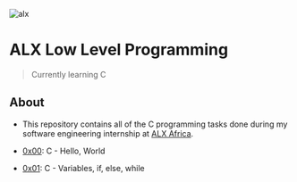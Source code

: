 ![alx](https://user-images.githubusercontent.com/70760998/196005847-2243043d-5b47-4680-9cb0-c6e0cdf47ea6.png)
# ALX Low Level Programming
> Currently learning C 

## About
 - This repository contains all of the C programming tasks done during my software engineering internship at [ALX Africa](https://www.alxafrica.com/).

 - [0x00](https://github.com/Mhastuurhah/alx-low_level_programming/tree/master/0x00-hello_world): C - Hello, World
 - [0x01](https://github.com/Mhastuurhah/alx-low_level_programming/tree/master/0x01-variables_if_else_while): C - Variables, if, else, while
